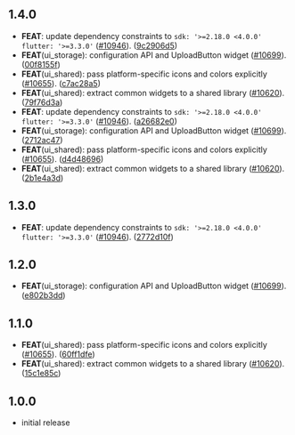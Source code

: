 ## 1.4.0

 - **FEAT**: update dependency constraints to `sdk: '>=2.18.0 <4.0.0'` `flutter: '>=3.3.0'` ([#10946](https://github.com/firebase/FirebaseUI-Flutter/issues/10946)). ([9c2906d5](https://github.com/firebase/FirebaseUI-Flutter/commit/9c2906d52c75a74cf9b733f584e7c5d68f076de3))
 - **FEAT**(ui_storage): configuration API and UploadButton widget ([#10699](https://github.com/firebase/FirebaseUI-Flutter/issues/10699)). ([00f8155f](https://github.com/firebase/FirebaseUI-Flutter/commit/00f8155f17f0f0ef1a715b7a5fb85e42f0d5dafa))
 - **FEAT**(ui_shared): pass platform-specific icons and colors explicitly ([#10655](https://github.com/firebase/FirebaseUI-Flutter/issues/10655)). ([c7ac28a5](https://github.com/firebase/FirebaseUI-Flutter/commit/c7ac28a59ba2787228c71e12bb02dc786db14fcd))
 - **FEAT**(ui_shared): extract common widgets to a shared library ([#10620](https://github.com/firebase/FirebaseUI-Flutter/issues/10620)). ([79f76d3a](https://github.com/firebase/FirebaseUI-Flutter/commit/79f76d3a886288738ccfdcbcd2d07e76c6e5a52e))
 - **FEAT**: update dependency constraints to `sdk: '>=2.18.0 <4.0.0'` `flutter: '>=3.3.0'` ([#10946](https://github.com/firebase/FirebaseUI-Flutter/issues/10946)). ([a26682e0](https://github.com/firebase/FirebaseUI-Flutter/commit/a26682e0957ea983b82b5c48a2c54cec1d80995b))
 - **FEAT**(ui_storage): configuration API and UploadButton widget ([#10699](https://github.com/firebase/FirebaseUI-Flutter/issues/10699)). ([2712ac47](https://github.com/firebase/FirebaseUI-Flutter/commit/2712ac47bddbde4e6f70bc75b5ccc746b4107097))
 - **FEAT**(ui_shared): pass platform-specific icons and colors explicitly ([#10655](https://github.com/firebase/FirebaseUI-Flutter/issues/10655)). ([d4d48696](https://github.com/firebase/FirebaseUI-Flutter/commit/d4d48696643560f7e882097f40039625ee067f79))
 - **FEAT**(ui_shared): extract common widgets to a shared library ([#10620](https://github.com/firebase/FirebaseUI-Flutter/issues/10620)). ([2b1e4a3d](https://github.com/firebase/FirebaseUI-Flutter/commit/2b1e4a3d968b0212881b0356464586c03ca71997))

## 1.3.0

 - **FEAT**: update dependency constraints to `sdk: '>=2.18.0 <4.0.0'` `flutter: '>=3.3.0'` ([#10946](https://github.com/firebase/flutterfire/issues/10946)). ([2772d10f](https://github.com/firebase/flutterfire/commit/2772d10fe510dcc28ec2d37a26b266c935699fa6))

## 1.2.0

 - **FEAT**(ui_storage): configuration API and UploadButton widget ([#10699](https://github.com/firebase/flutterfire/issues/10699)). ([e802b3dd](https://github.com/firebase/flutterfire/commit/e802b3dd4454fe797abe18bb584b4287b5be74da))

## 1.1.0

 - **FEAT**(ui_shared): pass platform-specific icons and colors explicitly ([#10655](https://github.com/firebase/flutterfire/issues/10655)). ([60ff1dfe](https://github.com/firebase/flutterfire/commit/60ff1dfe32abe6780fc5aafad63606b00af3f3e2))
 - **FEAT**(ui_shared): extract common widgets to a shared library ([#10620](https://github.com/firebase/flutterfire/issues/10620)). ([15c1e85c](https://github.com/firebase/flutterfire/commit/15c1e85c5dae8e9884d321fde4a1217bc21cd6c8))

## 1.0.0

- initial release
